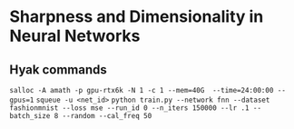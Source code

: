 # Sharpness and Dimensionality in Neural Networks

## Hyak commands
`salloc -A amath -p gpu-rtx6k -N 1 -c 1 --mem=40G  --time=24:00:00 --gpus=1` 
`squeue -u <net_id>`
`python train.py --network fnn --dataset fashionmnist --loss mse --run_id 0 --n_iters 150000 --lr .1 --batch_size 8 --random --cal_freq 50`